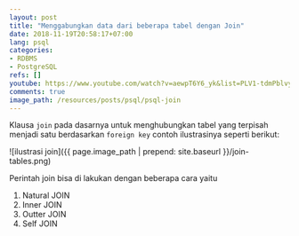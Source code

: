 ```yaml
---
layout: post
title: "Menggabungkan data dari beberapa tabel dengan Join"
date: 2018-11-19T20:58:17+07:00
lang: psql
categories:
- RDBMS
- PostgreSQL
refs: []
youtube: https://www.youtube.com/watch?v=aewpT6Y6_yk&list=PLV1-tdmPblvypZXSk2GC932nludT345xk&index=16
comments: true
image_path: /resources/posts/psql/psql-join
---
```


Klausa `join` pada dasarnya untuk menghubungkan tabel yang terpisah menjadi satu berdasarkan `foreign key` contoh ilustrasinya seperti berikut:

![ilustrasi join]({{ page.image_path | prepend: site.baseurl }}/join-tables.png)

Perintah join bisa di lakukan dengan beberapa cara yaitu

1. Natural JOIN
2. Inner JOIN
3. Outter JOIN
4. Self JOIN